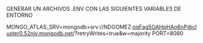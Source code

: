GENERAR UN ARCHIVOS .ENV CON LAS SIGUIENTES VARIABLES DE ENTORNO

MONGO_ATLAS_SRV=mongodb+srv://NDGOMEZ:oqFag5OAHpHAo6nP@cluster0.52niv.mongodb.net/?retryWrites=true&w=majority
PORT=8080
